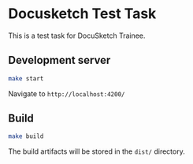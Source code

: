 # Docusketch Test Task

This is a test task for DocuSketch Trainee.



## Development server

```bash
make start
```

Navigate to `http://localhost:4200/`

## Build

```bash
make build
```

The build artifacts will be stored in the `dist/` directory.
